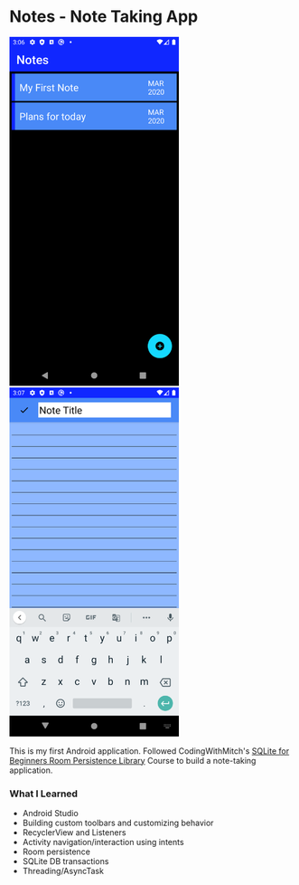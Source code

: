 # Notes - Note Taking App

<img src="images/ss1.png" width="300"> <img src="images/ss2.png" width="300">

This is my first Android application.  Followed CodingWithMitch's [SQLite for Beginners Room Persistence Library](https://codingwithmitch.com/courses/sqlite-room-persistence-android/) Course to build a note-taking application.  

### What I Learned
 - Android Studio
 - Building custom toolbars and customizing behavior
 - RecyclerView and Listeners
 - Activity navigation/interaction using intents
 - Room persistence
 - SQLite DB transactions
 - Threading/AsyncTask
 
